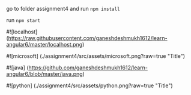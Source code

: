 go to folder assignment4 and run `npm install`

run `npm start`

#![localhost] (https://raw.githubusercontent.com/ganeshdeshmukh1612/learn-angular6/master/localhost.png)


#![microsoft] (./assignment4/src/assets/microsoft.png?raw=true "Title")

#![java] (https://github.com/ganeshdeshmukh1612/learn-angular6/blob/master/java.png)

#![python] (./assignment4/src/assets/python.png?raw=true "Title")
